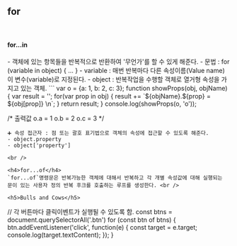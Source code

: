 for
-

<br />

<h4>for...in</h4>
- 객체에 있는 항목들을 반복적으로 반환하여 '무언가'를 할 수 있게 해준다.
- 문법 : for (variable in object) { ... }
    - variable : 매번 반복마다 다른 속성이름(Value name)이 변수(variable)로 지정된다.
    - object : 반복작업을 수행할 객체로 열거형 속성을 가지고 있는 객체.
```
var o = {a: 1, b: 2, c: 3};
function showProps(obj, objName) {
    var result = '';
    for(var prop in obj) {
        result += `${objName}.${prop} = ${obj[prop]} \n`;
    }
    return result;
}
console.log(showProps(o, 'o'));

/* 
출력값
o.a = 1
o.b = 2
o.c = 3
*/
```
➕ 속성 접근자 : 점 또는 괄호 표기법으로 객체의 속성에 접근할 수 있도록 해준다.
- object.property
- object['property']

<br />

<h4>for...of</h4>
`for...of`명령문은 반복가능한 객체에 대해서 반복하고 각 개별 속성값에 대해 실행되는 문이 있는 사용자 정의 반복 후크를 호출하는 루프를 생성한다. <br />

<h5>Bulls and Cows</h5>

```
// 각 버튼마다 클릭이벤트가 실행될 수 있도록 함.
const btns = document.querySelectorAll('.btn')
for (const btn of btns) {
    btn.addEventListener('click', function(e) {
        const target = e.target;
        console.log(target.textContent);
    });
}
```